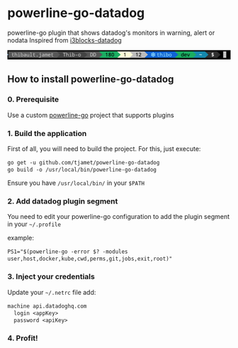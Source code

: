 # powerline-go-datadog
powerline-go plugin that shows datadog's monitors in warning, alert or nodata
Inspired from [i3blocks-datadog](https://github.com/alanbover/i3blocks-datadog)

![](powerline-go-datadog.png)

## How to install powerline-go-datadog

### 0. Prerequisite

Use a custom [powerline-go](https://github.com/tjamet/powerline-go/) project that supports plugins

### 1. Build the application
First of all, you will need to build the project. For this, just execute:

```
go get -u github.com/tjamet/powerline-go-datadog
go build -o /usr/local/bin/powerline-go-datadog
```

Ensure you have `/usr/local/bin/` in your `$PATH`

### 2. Add datadog plugin segment
You need to edit your powerline-go configuration to add the plugin segment in your `~/.profile`

example:

```
PS1="$(powerline-go -error $? -modules user,host,docker,kube,cwd,perms,git,jobs,exit,root)"
```

### 3. Inject your credentials

Update your `~/.netrc` file add:

```
machine api.datadoghq.com
  login <appKey>
  password <apiKey>
```

### 4. Profit!
